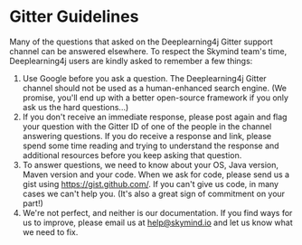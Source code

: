 # Gitter Guidelines

Many of the questions that asked on the Deeplearning4j Gitter support channel can be answered elsewhere. To respect the Skymind team's time, Deeplearning4j users are kindly asked to remember a few things:

1. Use Google before you ask a question. The Deeplearning4j Gitter channel should not be used as a human-enhanced search engine. (We promise, you'll end up with a better open-source framework if you only ask us the hard questions...)
2. If you don't receive an immediate response, please post again and flag your question with the Gitter ID of one of the people in the channel answering questions. If you do receive a response and link, please spend some time reading and trying to understand the response and additional resources before you keep asking that question. 
3. To answer questions, we need to know about your OS, Java version, Maven version and your code. When we ask for code, please send us a gist using https://gist.github.com/. If you can't give us code, in many cases we can't help you. (It's also a great sign of commitment on your part!)
4. We're not perfect, and neither is our documentation. If you find ways for us to improve, please email us at help@skymind.io and let us know what we need to fix. 
